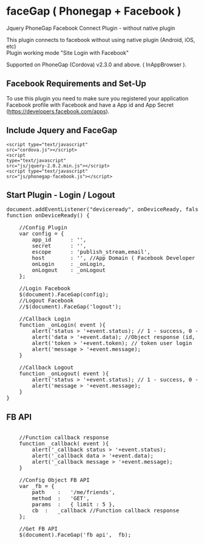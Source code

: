 faceGap ( Phonegap + Facebook )
===============================

Jquery PhoneGap Facebook Connect Plugin - without native plugin

This plugin connects to facebook without using native plugin (Android, iOS, etc)<br>
Plugin working mode "Site Login with Facebook"


Supported on PhoneGap (Cordova) v2.3.0 and above. ( InAppBrowser ).

Facebook Requirements and Set-Up
--------------------------------

To use this plugin you need to make sure you registered your application Facebook profile with Facebook and have a App id and App Secret  (https://developers.facebook.com/apps).

Include Jquery and FaceGap
--------------------------

<code>&lt;script type="text/javascript" src="cordova.js"&gt;&lt;/script&gt;</code><br>
<code>&lt;script type="text/javascript" src="js/jquery-2.0.2.min.js"&gt;&lt;/script&gt;</code><br>
<code>&lt;script type="text/javascript" src="js/phonegap-facebook.js"&gt;&lt;/script&gt;</code>

Start Plugin - Login / Logout
-----------------------------

<pre>
document.addEventListener("deviceready", onDeviceReady, false);
function onDeviceReady() {	
	
	//Config Plugin
	var config = {
		app_id		: '',
		secret		: '',
		escope		: 'publish_stream,email',
		host		: '', //App Domain ( Facebook Developer ).
		onLogin 	: _onLogin,
		onLogout 	: _onLogout
	};
	
	//Login Facebook
	$(document).FaceGap(config);
	//Logout Facebook
	//$(document).FaceGap('logout');
	
	//Callback Login
	function _onLogin( event ){		
		alert('status > '+event.status); // 1 - success, 0 - error
		alert('data > '+event.data); //Object response (id, name, email, etc);
		alert('token > '+event.token); // token user login
		alert('message > '+event.message);	
	}
	
	//Callback Logout
	function _onLogout( event ){
		alert('status > '+event.status); // 1 - success, 0 - error
		alert('message > '+event.message);
	}	
}
</pre>

FB API
------
<pre>	
	//Function callback response
	function _callback( event ){
		alert('_callback status > '+event.status);
		alert('_callback data > '+event.data);
		alert('_callback message > '+event.message);
	}
	
	//Config Object FB API
	var _fb = {
		path	:	'/me/friends',
		method	:	'GET',
		params	:	{ limit : 5 },
		cb	:	_callback //Function callback response
	};
	
	//Get FB API
	$(document).FaceGap('fb_api', _fb);	
</pre>
